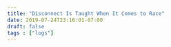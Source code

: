 ```yaml
---
title: "Disconnect Is Taught When It Comes to Race"
date: 2019-07-24T23:16:01-07:00
draft: false
tags : ["logs"]
---
```

